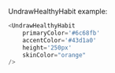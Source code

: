 UndrawHealthyHabit example:

```js
<UndrawHealthyHabit 
    primaryColor='#6c68fb'
    accentColor='#43d1a0'
    height='250px'
    skinColor="orange"
/>
```
